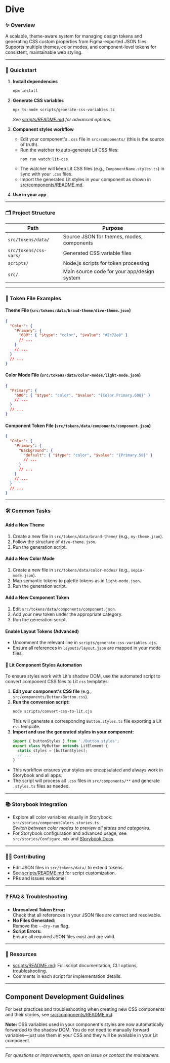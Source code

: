# Dive

### ✨ Overview

A scalable, theme-aware system for managing design tokens and generating CSS custom properties from Figma-exported JSON files. Supports multiple themes, color modes, and component-level tokens for consistent, maintainable web styling.

---

### 🚀 Quickstart

1. **Install dependencies**
   ```sh
   npm install
   ```
2. **Generate CSS variables**
   ```sh
   npx ts-node scripts/generate-css-variables.ts
   ```
   _See [scripts/README.md](scripts/README.md) for advanced options._

3. **Component styles workflow**
   - Edit your component's `.css` file in `src/components/` (this is the source of truth).
   - Run the watcher to auto-generate Lit CSS files:
     ```sh
     npm run watch:lit-css
     ```
   - The watcher will keep Lit CSS files (e.g., `ComponentName.styles.ts`) in sync with your `.css` files.
   - Import the generated Lit styles in your component as shown in [src/components/README.md](src/components/README.md).

4. **Use in your app**
---

### 🗂️ Project Structure

| Path                        | Purpose                                      |
|-----------------------------|----------------------------------------------|
| `src/tokens/data/`          | Source JSON for themes, modes, components    |
| `src/tokens/css-vars/`      | Generated CSS variable files                 |
| `scripts/`                  | Node.js scripts for token processing         |
| `src/`                      | Main source code for your app/design system  |

---

### 🧩 Token File Examples

#### Theme File (`src/tokens/data/brand-theme/dive-theme.json`)
```json
{
  "Color": {
    "Primary": {
      "600": { "$type": "color", "$value": "#2c72e0" }
      // ...
    }
    // ...
  }
  // ...
}
```

#### Color Mode File (`src/tokens/data/color-modes/light-mode.json`)
```json
{
  "Primary": {
    "600": { "$type": "color", "$value": "{Color.Primary.600}" }
    // ...
  }
  // ...
}
```

#### Component Token File (`src/tokens/data/components/component.json`)
```json
{
  "Color": {
    "Primary": {
      "Background": {
        "default": { "$type": "color", "$value": "{Primary.50}" }
        // ...
      }
      // ...
    }
    // ...
  }
  // ...
}
```

---

### 🛠️ Common Tasks

#### Add a New Theme
1. Create a new file in `src/tokens/data/brand-theme/` (e.g., `my-theme.json`).
2. Follow the structure of `dive-theme.json`.
3. Run the generation script.

#### Add a New Color Mode
1. Create a new file in `src/tokens/data/color-modes/` (e.g., `sepia-mode.json`).
2. Map semantic tokens to palette tokens as in `light-mode.json`.
3. Run the generation script.

#### Add a New Component Token
1. Edit `src/tokens/data/components/component.json`.
2. Add your new token under the appropriate category.
3. Run the generation script.

#### Enable Layout Tokens (Advanced)
- Uncomment the relevant line in `scripts/generate-css-variables.cjs`.
- Ensure all references in `layouts/layout.json` are mapped in your mode files.

#### 🎨 Lit Component Styles Automation

To ensure styles work with Lit's shadow DOM, use the automated script to convert component CSS files to Lit `css` templates:

1. **Edit your component's CSS file** (e.g., `src/components/Button/Button.css`).
2. **Run the conversion script:**
   ```sh
   node scripts/convert-css-to-lit.cjs
   ```
   This will generate a corresponding `Button.styles.ts` file exporting a Lit `css` template.
3. **Import and use the generated styles in your component:**
   ```ts
   import { buttonStyles } from './Button.styles';
   export class MyButton extends LitElement {
     static styles = [buttonStyles];
     // ...
   }
   ```

- This workflow ensures your styles are encapsulated and always work in Storybook and all apps.
- The script will process all `.css` files in `src/components/**` and generate `.styles.ts` files as needed.

---

### 📚 Storybook Integration

- Explore all color variables visually in Storybook:  
  `src/stories/componentColors.stories.ts`  
  _Switch between color modes to preview all states and categories._
- For Storybook configuration and advanced usage, see `src/stories/Configure.mdx` and [Storybook Docs](https://storybook.js.org/).

---

### 🧑‍💻 Contributing

- Edit JSON files in `src/tokens/data/` to extend tokens.
- See [scripts/README.md](scripts/README.md) for script customization.
- PRs and issues welcome!

---

### ❓ FAQ & Troubleshooting

- **Unresolved Token Error:**  
  Check that all references in your JSON files are correct and resolvable.
- **No Files Generated:**  
  Remove the `--dry-run` flag.
- **Script Errors:**  
  Ensure all required JSON files exist and are valid.

---

### 📎 Resources

- [scripts/README.md](scripts/README.md): Full script documentation, CLI options, troubleshooting.
- Comments in each script for implementation details.

---

## Component Development Guidelines

For best practices and troubleshooting when creating new CSS components and their stories, see [src/components/README.md](src/components/README.md).

**Note:** CSS variables used in your component's styles are now automatically forwarded to the shadow DOM. You do not need to manually forward variables—just use them in your CSS and they will be available in your Lit component.

---

_For questions or improvements, open an issue or contact the maintainers._ 